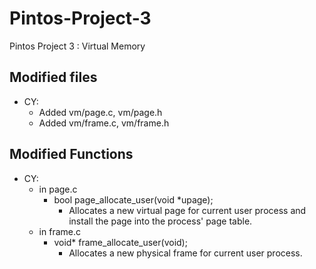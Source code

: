 # Pintos-Project-3
Pintos Project 3 : Virtual Memory



## Modified files

* CY:
  * Added vm/page.c, vm/page.h
  * Added vm/frame.c, vm/frame.h



## Modified Functions

* CY:
  * in page.c
    * bool page_allocate_user(void *upage);
      * Allocates a new virtual page for current user process and install the page into the process' page table. 
  * in frame.c
    * void* frame_allocate_user(void);
      * Allocates a new physical frame for current user process.